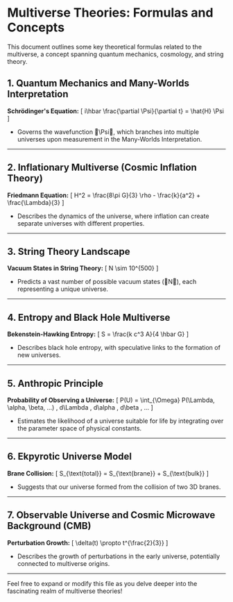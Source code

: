 # Multiverse Theories: Formulas and Concepts

This document outlines some key theoretical formulas related to the multiverse, a concept spanning quantum mechanics, cosmology, and string theory.

## 1. Quantum Mechanics and Many-Worlds Interpretation
**Schrödinger's Equation:**
\[
i\hbar \frac{\partial \Psi}{\partial t} = \hat{H} \Psi
\]
- Governs the wavefunction \Psi, which branches into multiple universes upon measurement in the Many-Worlds Interpretation.

---

## 2. Inflationary Multiverse (Cosmic Inflation Theory)
**Friedmann Equation:**
\[
H^2 = \frac{8\pi G}{3} \rho - \frac{k}{a^2} + \frac{\Lambda}{3}
\]
- Describes the dynamics of the universe, where inflation can create separate universes with different properties.

---

## 3. String Theory Landscape
**Vacuum States in String Theory:**
\[
N \sim 10^{500}
\]
- Predicts a vast number of possible vacuum states (N), each representing a unique universe.

---

## 4. Entropy and Black Hole Multiverse
**Bekenstein-Hawking Entropy:**
\[
S = \frac{k c^3 A}{4 \hbar G}
\]
- Describes black hole entropy, with speculative links to the formation of new universes.

---

## 5. Anthropic Principle
**Probability of Observing a Universe:**
\[
P(U) = \int_{\Omega} P(\Lambda, \alpha, \beta, ...) \, d\Lambda \, d\alpha \, d\beta \, ...
\]
- Estimates the likelihood of a universe suitable for life by integrating over the parameter space of physical constants.

---

## 6. Ekpyrotic Universe Model
**Brane Collision:**
\[
S_{\text{total}} = S_{\text{brane}} + S_{\text{bulk}}
\]
- Suggests that our universe formed from the collision of two 3D branes.

---

## 7. Observable Universe and Cosmic Microwave Background (CMB)
**Perturbation Growth:**
\[
\delta(t) \propto t^{\frac{2}{3}}
\]
- Describes the growth of perturbations in the early universe, potentially connected to multiverse origins.

---

Feel free to expand or modify this file as you delve deeper into the fascinating realm of multiverse theories!
